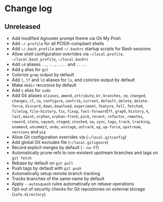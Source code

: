 # Change log

## Unreleased

- Add modified Agnoster prompt theme via Oh My Posh
- Add `~/.profile` for all POSIX-compliant shells
- Add `~/.bash_profile` and `~/.bashrc` startup scripts for Bash sessions
- Allow shell configuration overrides via `~/local.profile`, `~/local.bash_profile`, `~/local.bashrc`
- Add `cd` aliases `..`, `...`, `....` and `.....`
- Add `g` alias for `git`
- Colorize `grep` output by default
- Add `l`, `lf` and `ld` aliases for `ls`, and colorize output by default
- Make `mkdir` recursive by default
- Add `s` alias for `sudo`
- Add Git aliases `aliases`, `amend`, `attribute`, `br`, `branches`, `cm`, `changed`, `changes`, `cl`, `co`, `configure`, `contrib`, `current`, `default`, `delete`, `delete-force`, `discard`, `down`, `download`, `experiment`, `feature`, `fell`, `fetched`, `filelog`, `file-history`, `fix`, `fixup`, `fast-forward`|`ff`, `graph`, `history`, `k`, `last`, `maint`, `orphan`, `orphan-fresh`, `pick`, `recent`, `refactor`, `remotes`, `reword`, `state`, `squash`, `staged`, `stashed`, `sw`, `sync`, `tags`, `track`, `tracking`, `unamend`, `uncommit`, `undo`, `unstage`, `untrack`, `up`, `up-force`, `upstream`, `versions` and `wip`
- Allow Git configuration overrides via (`~/local.gitconfig`)
- Add global Git excludes file (`~/local.gitignore`)
- Record explicit merges by default (`--no-ff`)
- Automatically prune refs to non-existent upstream branches and tags on `git fetch`
- Rebase by default on `git pull`
- Push tags by default with `git push`
- Automatically setup remote branch tracking
- Tracks branches of the same name by default
- Apply `--autosquash` rules automatically on rebase operations
- Opt-out of security checks for Git repositories on external storage (`safe.directory`)
